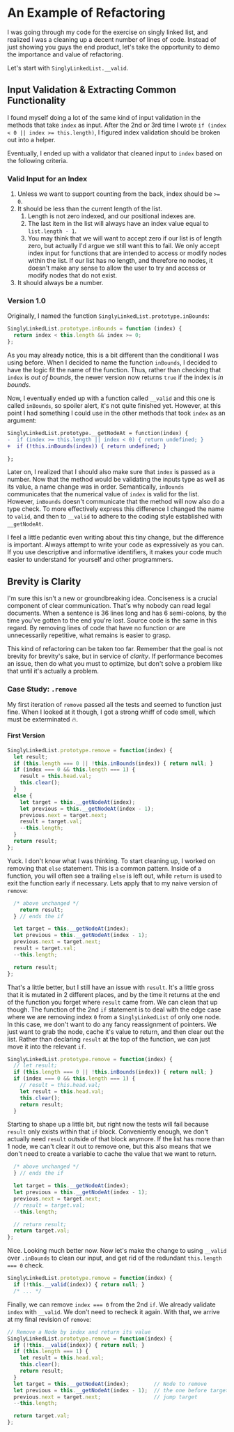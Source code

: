 # An Example of Refactoring

I was going through my code for the exercise on singly linked list, and realized I was a cleaning up a decent number of lines of code. Instead of just showing you guys the end product, let's take the opportunity to demo the importance and value of refactoring.

Let's start with `SinglyLinkedList.__valid`.

## Input Validation & Extracting Common Functionality

I found myself doing a lot of the same kind of input validation in the methods that take `index` as input. After the 2nd or 3rd time I wrote `if (index < 0 || index >= this.length)`, I figured index validation should be broken out into a helper.

Eventually, I ended up with a validator that cleaned input to `index` based on the following criteria.

### Valid Input for an Index

1. Unless we want to support counting from the back, index should be `>= 0`.
1. It should be less than the current length of the list.
   1. Length is not zero indexed, and our positional indexes are.
   1. The last item in the list will always have an index value equal to `list.length - 1`.
   1. You may think that we will want to accept zero if our list is of length zero, but actually I'd argue we still want this to fail. We only accept index input for functions that are intended to access or modify nodes within the list. If our list has no length, and therefore no nodes, it doesn't make any sense to allow the user to try and access or modify nodes that do not exist.
1. It should always be a number.

### Version 1.0

Originally, I named the function `SinglyLinkedList.prototype.inBounds`:

```js
SinglyLinkedList.prototype.inBounds = function (index) {
  return index < this.length && index >= 0;
};
```

As you may already notice, this is a bit different than the conditional I was using before. When I decided to name the function `inBounds`, I decided to have the logic fit the name of the function. Thus, rather than checking that `index` is _out of bounds_, the newer version now returns `true` if the index is _in bounds_.

Now, I eventually ended up with a function called `__valid` and this one is called `inBounds`, so spoiler alert, it's not quite finished yet. However, at this point I had something I could use in the other methods that took `index` as an argument:

```diff
SinglyLinkedList.prototype.__getNodeAt = function(index) {
-  if (index >= this.length || index < 0) { return undefined; }
+  if (!this.inBounds(index)) { return undefined; }

};
```

Later on, I realized that I should also make sure that `index` is passed as a number. Now that the method would be validating the inputs type as well as its value, a name change was in order. Semantically, `inBounds` communicates that the numerical value of `index` is valid for the list. However, `inBounds` doesn't communicate that the method will now also do a type check. To more effectively express this difference I changed the name to `valid`, and then to `__valid` to adhere to the coding style established with `__getNodeAt`.

I feel a little pedantic even writing about this tiny change, but the difference is important. Always attempt to write your code as expressively as you can. If you use descriptive and informative identifiers, it makes your code much easier to understand for yourself and other programmers.

## Brevity is Clarity

I'm sure this isn't a new or groundbreaking idea. Conciseness is a crucial component of clear communication. That's why nobody can read legal documents. When a sentence is 36 lines long and has 6 semi-colons, by the time you've gotten to the end you're lost. Source code is the same in this regard. By removing lines of code that have no function or are unnecessarily repetitive, what remains is easier to grasp.

This kind of refactoring can be taken too far. Remember that the goal is not brevity for brevity's sake, but in service of _clarity_. If performance becomes an issue, then do what you must to optimize, but don't solve a problem like that until it's actually a problem.

### Case Study: `.remove`

My first iteration of `remove` passed all the tests and seemed to function just fine. When I looked at it though, I got a strong whiff of code smell, which must be exterminated :fire:.

#### First Version

```js
SinglyLinkedList.prototype.remove = function(index) {
  let result;
  if (this.length === 0 || !this.inBounds(index)) { return null; }
  if (index === 0 && this.length === 1) {
    result = this.head.val;
    this.clear();
  }
  else {
    let target = this.__getNodeAt(index);
    let previous = this.__getNodeAt(index - 1);
    previous.next = target.next;
    result = target.val;
    --this.length;
  }
  return result;
};
```

Yuck. I don't know what I was thinking. To start cleaning up, I worked on removing that `else` statement. This is a common pattern. Inside of a function, you will often see a trailing `else` is left out, while `return` is used to exit the function early if necessary. Lets apply that to my naive version of `remove`:

```js
  /* above unchanged */
    return result;
  } // ends the if

  let target = this.__getNodeAt(index);
  let previous = this.__getNodeAt(index - 1);
  previous.next = target.next;
  result = target.val;
  --this.length;

  return result;
};
```

That's a little better, but I still have an issue with `result`. It's a little gross that it is mutated in 2 different places, and by the time it returns at the end of the function you forget where `result` came from. We can clean that up though. The function of the 2nd `if` statement is to deal with the edge case where we are removing index `0` from a `SinglyLinkedList` of only one node. In this case, we don't want to do any fancy reassignment of pointers. We just want to grab the node, cache it's value to return, and then clear out the list. Rather than declaring `result` at the top of the function, we can just move it into the relevant `if`.

```js
SinglyLinkedList.prototype.remove = function(index) {
  // let result;
  if (this.length === 0 || !this.inBounds(index)) { return null; }
  if (index === 0 && this.length === 1) {
    // result = this.head.val;
    let result = this.head.val;
    this.clear();
    return result;
  }
```

Starting to shape up a little bit, but right now the tests will fail because `result` only exists within that `if` block. Conveniently enough, we don't actually need `result` outside of that block anymore. If the list has more than 1 node, we can't clear it out to remove one, but this also means that we don't need to create a variable to cache the value that we want to return.

```js
  /* above unchanged */
  } // ends the if

  let target = this.__getNodeAt(index);
  let previous = this.__getNodeAt(index - 1);
  previous.next = target.next;
  // result = target.val;
  --this.length;

  // return result;
  return target.val;
};
```

Nice. Looking much better now. Now let's make the change to using `__valid` over `.inBounds` to clean our input, and get rid of the redundant `this.length === 0` check.

```js
SinglyLinkedList.prototype.remove = function(index) {
  if (!this.__valid(index)) { return null; }
  /* ... */
```

Finally, we can remove `index === 0` from the 2nd `if`. We already validate `index` with `__valid`. We don't need to recheck it again. With that, we arrive at my final revision of `remove`:

```js
// Remove a Node by index and return its value
SinglyLinkedList.prototype.remove = function(index) {
  if (!this.__valid(index)) { return null; }
  if (this.length === 1) {
    let result = this.head.val;
    this.clear();
    return result;
  }
  let target = this.__getNodeAt(index);        // Node to remove
  let previous = this.__getNodeAt(index - 1);  // the one before target
  previous.next = target.next;                 // jump target
  --this.length;

  return target.val;
};
```
